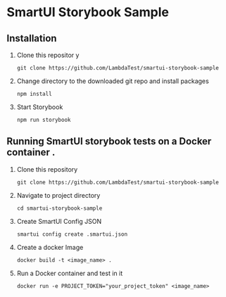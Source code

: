 # SmartUI Storybook Sample

## Installation

1. Clone this repositor y 
    ```
    git clone https://github.com/LambdaTest/smartui-storybook-sample
    ```

2. Change directory to the downloaded git repo and install packages
    ```
    npm install
    ```

3. Start Storybook 
    ```
    npm run storybook 
    ```

## Running SmartUI storybook tests on a Docker container .

1. Clone this repository
    ```
    git clone https://github.com/LambdaTest/smartui-storybook-sample
    ```
2. Navigate to project directory
    ```
    cd smartui-storybook-sample
    ```
3. Create SmartUI Config JSON
    ```
    smartui config create .smartui.json
    ```
4. Create a docker Image
    ```
    docker build -t <image_name> .
    ```
5. Run a Docker container and test in it
    ```
    docker run -e PROJECT_TOKEN="your_project_token" <image_name>
    ```


